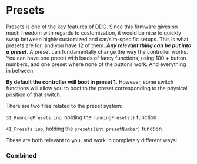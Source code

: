 # Presets

Presets is one of the key features of DDC. Since this firmware gives so much freedom with regards to customization, it would be nice to quickly swap between highly customized and car/sim-specific setups. This is what presets are for, and you have 12 of them. _**Any relevant thing can be put into a preset**_. A preset can fundamentally change the way the controller works. You can have one preset with loads of fancy functions, using 100 + button numbers, and one preset where none of the buttons work. And everything in between.

**By default the controller will boot in preset 1.** However, some switch functions will allow you to boot to the  preset corresponding to the physical position of that switch.&#x20;

There are two files related to the preset system:

`31_RunningPresets.ino`, holding the `runningPresets()` function

`41_Presets.ino`, holding the `presets(int presetNumber)` function

These are both relevant to you, and work in completely different ways:

###

###

### Combined





